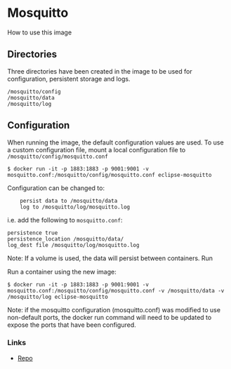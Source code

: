 # Mosquitto

How to use this image

## Directories

Three directories have been created in the image to be used for configuration, persistent storage and logs.
```
/mosquitto/config
/mosquitto/data
/mosquitto/log
```
## Configuration

When running the image, the default configuration values are used. To use a custom configuration file, mount a local configuration file to ```/mosquitto/config/mosquitto.conf```
```
$ docker run -it -p 1883:1883 -p 9001:9001 -v mosquitto.conf:/mosquitto/config/mosquitto.conf eclipse-mosquitto
```
Configuration can be changed to:
```
    persist data to /mosquitto/data
    log to /mosquitto/log/mosquitto.log
```
i.e. add the following to ```mosquitto.conf```:
```
persistence true
persistence_location /mosquitto/data/
log_dest file /mosquitto/log/mosquitto.log
```
Note: If a volume is used, the data will persist between containers.
Run

Run a container using the new image:
```
$ docker run -it -p 1883:1883 -p 9001:9001 -v mosquitto.conf:/mosquitto/config/mosquitto.conf -v /mosquitto/data -v /mosquitto/log eclipse-mosquitto
```
Note: if the mosquitto configuration (mosquitto.conf) was modified to use non-default ports, the docker run command will need to be updated to expose the ports that have been configured.

### Links
+ [Repo](https://hub.docker.com/_/eclipse-mosquitto)
